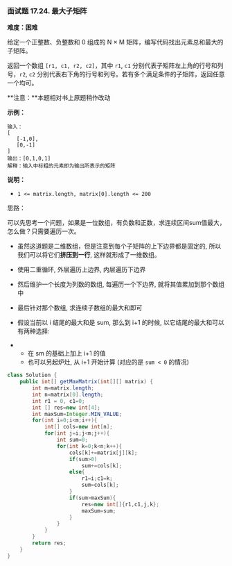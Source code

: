 ### 面试题 17.24. 最大子矩阵

**难度：困难**

给定一个正整数、负整数和 0 组成的 N × M 矩阵，编写代码找出元素总和最大的子矩阵。

返回一个数组 `[r1, c1, r2, c2]`，其中 `r1`, `c1` 分别代表子矩阵左上角的行号和列号，`r2`, `c2` 分别代表右下角的行号和列号。若有多个满足条件的子矩阵，返回任意一个均可。

**注意：**本题相对书上原题稍作改动

**示例：**

```
输入：
[
   [-1,0],
   [0,-1]
]
输出：[0,1,0,1]
解释：输入中标粗的元素即为输出所表示的矩阵
```

 

**说明：**

- `1 <= matrix.length, matrix[0].length <= 200`



思路：

可以先思考一个问题，如果是一位数组，有负数和正数，求连续区间sum值最大，怎么做？只需要遍历一次。

- 虽然这道题是二维数组，但是注意到每个子矩阵的上下边界都是固定的, 所以我们可以将它们**挤压到一行**, 这样就形成了一维数组。

- 使用二重循环, 外层遍历上边界, 内层遍历下边界

- 然后维护一个长度为列数的数组, 每遍历一个下边界, 就将其值累加到那个数组中

- 最后针对那个数组, 求连续子数组的最大和即可

- 假设当前以 i 结尾的最大和是 sum, 那么到 i+1 的时候, 以它结尾的最大和可以有两种选择:

- - 在 sm 的基础上加上 i+1 的值
  - 也可以另起炉灶, 从 i+1 开始计算 (对应的是 `sum < 0` 的情况)



```java
class Solution {
    public int[] getMaxMatrix(int[][] matrix) {
        int m=matrix.length;
        int n=matrix[0].length;
        int r1 = 0, c1=0;
        int [] res=new int[4];
        int maxSum=Integer.MIN_VALUE;
        for(int i=0;i<m;i++){
            int[] cols=new int[n];
            for(int j=i;j<m;j++){
                int sum=0;
                for(int k=0;k<n;k++){
                    cols[k]+=matrix[j][k];
                    if(sum>0)
                        sum+=cols[k];
                    else{
                        r1=i;c1=k;
                        sum=cols[k];
                    }
                    if(sum>maxSum){
                        res=new int[]{r1,c1,j,k};
                        maxSum=sum;
                    }
                }
            }
        }
        return res;
    }
}
```

